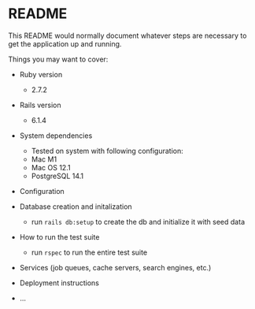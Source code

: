 # README

This README would normally document whatever steps are necessary to get the
application up and running.

Things you may want to cover:

* Ruby version
  * 2.7.2
* Rails version
  * 6.1.4

* System dependencies
  * Tested on system with following configuration:
  * Mac M1
  * Mac OS 12.1
  * PostgreSQL 14.1

* Configuration

* Database creation and initalization
  * run `rails db:setup` to create the db and initialize it with seed data

* How to run the test suite
  * run `rspec` to run the entire test suite

* Services (job queues, cache servers, search engines, etc.)

* Deployment instructions

* ...
